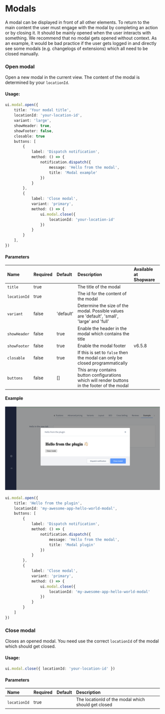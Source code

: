 # Modals

A modal can be displayed in front of all other elements. To return to the main content the user must engage
with the modal by completing an action or by closing it. It should be mainly opened when the user interacts with something.
We recommend that no modal gets opened without context. As an example, it would be bad practice if the user gets logged
in and directly see some modals (e.g. changelogs of extensions) which all need to be closed manually.

### Open modal
Open a new modal in the current view. The content of the modal is determined by your `locationId`.

#### Usage:
```ts
ui.modal.open({
    title: 'Your modal title',
    locationId: 'your-location-id',
    variant: 'large',
    showHeader: true,
    showFooter: false,
    closable: true
    buttons: [
        {
            label: 'Dispatch notification',
            method: () => {
                notification.dispatch({
                    message: 'Hello from the modal',
                    title: 'Modal example'
                })
            }
        },
        {
            label: 'Close modal',
            variant: 'primary',
            method: () => {
                ui.modal.close({
                    locationId: 'your-location-id'
                })
            }
        }
    ],
})
```

#### Parameters
| Name         | Required | Default   | Description                                                                                                                                    | Available at Shopware |
| :----------- | :------- | :-------- | :--------------------------------------------------------------------------------------------------------------------------------------------- | :---------------------|
| `title`      | true     |           | The title of the modal                                                                                                                         |                       |
| `locationId` | true     |           | The id for the content of the modal                                                                                                            |                       |
| `variant`    | false    | 'default' | Determine the size of the modal. Possible values are 'default', 'small', 'large' and 'full'                                                    |                       |
| `showHeader` | false    | true      | Enable the header in the modal which contains the title                                                                                        |                       |
| `showFooter` | false    | true      | Enable the modal footer                                                                                                                        | v6.5.8                |
| `closable`   | false    | true      | If this is set to `false` then the modal can only be closed programmatically                                                                   |                       |
| `buttons`    | false    | []        | This array contains button configurations which will render buttons in the footer of the modal |                       |

#### Example
![Menu item example](./assets/modal-example.png)
```ts
ui.modal.open({
    title: 'Hello from the plugin',
    locationId: 'my-awesome-app-hello-world-modal',
    buttons: [
        {
            label: 'Dispatch notification',
            method: () => {
                notification.dispatch({
                    message: 'Hello from the modal',
                    title: 'Modal plugin'
                })
            }
        },
        {
            label: 'Close modal',
            variant: 'primary',
            method: () => {
                ui.modal.close({
                    locationId: 'my-awesome-app-hello-world-modal'
                })
            }
        }
    ]
})
```

### Close modal
Closes an opened modal. You need use the correct `locationId` of the modal which should get closed.

#### Usage:
```ts
ui.modal.close({ locationId: 'your-location-id' })
```

#### Parameters
| Name         | Required | Default | Description                                         |
| :----------- | :------- | :------ | :-------------------------------------------------- |
| `locationId` | true     |         | The locationId of the modal which should get closed |
